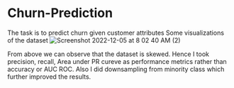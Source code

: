 # Churn-Prediction
The task is to predict churn given customer attributes
Some visualizations of the dataset
![Screenshot 2022-12-05 at 8 02 40 AM (2)](https://user-images.githubusercontent.com/50412680/205537124-8ebabda5-95d4-4315-91f0-1a69937fa21d.png)

From above we can observe that the dataset is skewed. Hence I took precision, recall, Area under PR cureve as performance metrics rather than accuracy or AUC ROC.
Also I did downsampling from minority class which further improved the results. 
